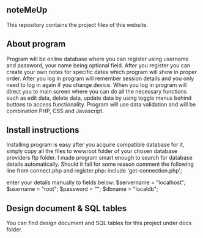 ## noteMeUp

This repository contains the project files of this website. 

## About program

Program will be online database where you can register using username and password, your name being optional field. After you register you can create your own notes for specific dates which program will show in proper order. 
After you log in program will remember session details and you only need to log in again if you change device.
When you log in program will direct you to main screen where you can do all the necessary functions such as edit data, delete data, update data by using toggle menus behind buttons to access functionality.
Program will use data validation and will be combination PHP, CSS and Javascript.

## Install instructions

Installing program is easy after you acquire compatible database for it, simply copy all the files to wwwroot folder of your chosen database providers ftp folder.
I made program smart enough to search for database details automatically. Should it fail for some reason comment the following line from connect.php and register.php:
include 'get-connection.php'; 

enter your details manually to fields below:
$servername = "localhost";
$username = "root";
$password = "";
$dbname = "localdb";

## Design document & SQL tables

You can find design document and SQL tables for this project under docs folder.
